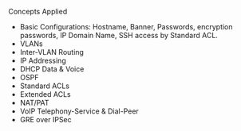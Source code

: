 Concepts Applied

- Basic Configurations: Hostname, Banner, Passwords, encryption passwords, IP Domain Name, SSH access by Standard ACL.
- VLANs
- Inter-VLAN Routing
- IP Addressing
- DHCP Data & Voice
- OSPF
- Standard ACLs
- Extended ACLs
- NAT/PAT
- VoIP Telephony-Service & Dial-Peer
- GRE over IPSec
